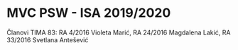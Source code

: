 # MVC PSW - ISA 2019/2020
 Članovi TIMA 83: RA 4/2016 Violeta Marić, RA 24/2016 Magdalena Lakić, RA 33/2016 Svetlana Antešević
